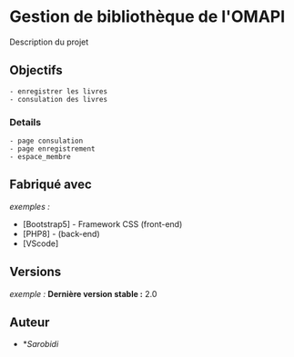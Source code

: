 # Gestion de bibliothèque de l'OMAPI

Description du projet

## Objectifs
	- enregistrer les livres
	- consulation des livres


### Details
	- page consulation 
	- page enregistrement
	- espace_membre

## Fabriqué avec

_exemples :_
* [Bootstrap5] - Framework CSS (front-end)
* [PHP8] - (back-end)
* [VScode]

## Versions
_exemple :_
**Dernière version stable :** 2.0

## Auteur
* **Sarobidi* 
